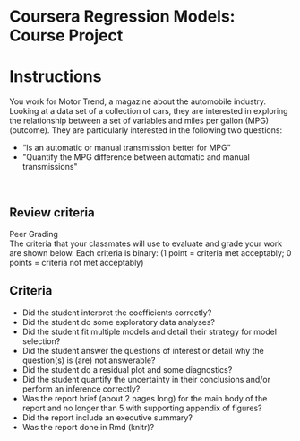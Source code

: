 # Coursera Regression Models: Course Project
<h1> Instructions </h1>
You work for Motor Trend, a magazine about the automobile industry. Looking at a data set of a collection of cars, they are interested 
in exploring the relationship between a set of variables and miles per gallon (MPG) (outcome). They are particularly interested in 
the following two questions: <br>
<ul>
<li> “Is an automatic or manual transmission better for MPG” </li>
<li> "Quantify the MPG difference between automatic and manual transmissions" </li>
</ul>
<br>
<h2> Review criteria </h2>
Peer Grading <br>
The criteria that your classmates will use to evaluate and grade your work are shown below.
Each criteria is binary: (1 point = criteria met acceptably; 0 points = criteria not met acceptably) <br>

<h2> Criteria </h2>
<ul>
<li> Did the student interpret the coefficients correctly? </li>
<li> Did the student do some exploratory data analyses? </li>
<li> Did the student fit multiple models and detail their strategy for model selection? </li> 
<li> Did the student answer the questions of interest or detail why the question(s) is (are) not answerable? </li>
<li> Did the student do a residual plot and some diagnostics? </li>
<li> Did the student quantify the uncertainty in their conclusions and/or perform an inference correctly? </li>
<li> Was the report brief (about 2 pages long) for the main body of the report and no longer than 5 with supporting appendix of figures? </li>
<li> Did the report include an executive summary? </li>
<li> Was the report done in Rmd (knitr)? </li>
</ul>
